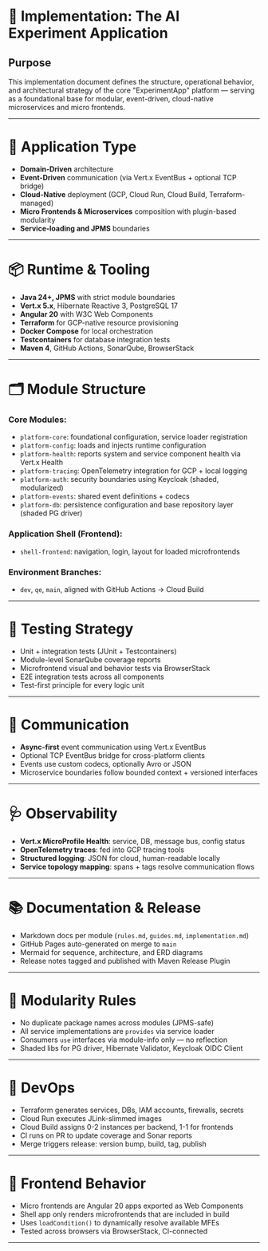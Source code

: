 # 📒 Implementation: The AI Experiment Application

## Purpose

This implementation document defines the structure, operational behavior, and architectural strategy of the core "ExperimentApp" platform — serving as a foundational base for modular, event-driven, cloud-native microservices and micro frontends.

---

# 🧩 Application Type

* **Domain-Driven** architecture
* **Event-Driven** communication (via Vert.x EventBus + optional TCP bridge)
* **Cloud-Native** deployment (GCP, Cloud Run, Cloud Build, Terraform-managed)
* **Micro Frontends & Microservices** composition with plugin-based modularity
* **Service-loading and JPMS** boundaries

---

# 📦 Runtime & Tooling

* **Java 24+, JPMS** with strict module boundaries
* **Vert.x 5.x**, Hibernate Reactive 3, PostgreSQL 17
* **Angular 20** with W3C Web Components
* **Terraform** for GCP-native resource provisioning
* **Docker Compose** for local orchestration
* **Testcontainers** for database integration tests
* **Maven 4**, GitHub Actions, SonarQube, BrowserStack

---

# 🗂️ Module Structure

### Core Modules:

* `platform-core`: foundational configuration, service loader registration
* `platform-config`: loads and injects runtime configuration
* `platform-health`: reports system and service component health via Vert.x Health
* `platform-tracing`: OpenTelemetry integration for GCP + local logging
* `platform-auth`: security boundaries using Keycloak (shaded, modularized)
* `platform-events`: shared event definitions + codecs
* `platform-db`: persistence configuration and base repository layer (shaded PG driver)

### Application Shell (Frontend):

* `shell-frontend`: navigation, login, layout for loaded microfrontends

### Environment Branches:

* `dev`, `qe`, `main`, aligned with GitHub Actions → Cloud Build

---

# 🧪 Testing Strategy

* Unit + integration tests (JUnit + Testcontainers)
* Module-level SonarQube coverage reports
* Microfrontend visual and behavior tests via BrowserStack
* E2E integration tests across all components
* Test-first principle for every logic unit

---

# 🔄 Communication

* **Async-first** event communication using Vert.x EventBus
* Optional TCP EventBus bridge for cross-platform clients
* Events use custom codecs, optionally Avro or JSON
* Microservice boundaries follow bounded context + versioned interfaces

---

# 🩺 Observability

* **Vert.x MicroProfile Health**: service, DB, message bus, config status
* **OpenTelemetry traces**: fed into GCP tracing tools
* **Structured logging**: JSON for cloud, human-readable locally
* **Service topology mapping**: spans + tags resolve communication flows

---

# 📚 Documentation & Release

* Markdown docs per module (`rules.md`, `guides.md`, `implementation.md`)
* GitHub Pages auto-generated on merge to `main`
* Mermaid for sequence, architecture, and ERD diagrams
* Release notes tagged and published with Maven Release Plugin

---

# 🧠 Modularity Rules

* No duplicate package names across modules (JPMS-safe)
* All service implementations are `provides` via service loader
* Consumers `use` interfaces via module-info only — no reflection
* Shaded libs for PG driver, Hibernate Validator, Keycloak OIDC Client

---

# 🚀 DevOps

* Terraform generates services, DBs, IAM accounts, firewalls, secrets
* Cloud Run executes JLink-slimmed images
* Cloud Build assigns 0-2 instances per backend, 1-1 for frontends
* CI runs on PR to update coverage and Sonar reports
* Merge triggers release: version bump, build, tag, publish

---

# 🧱 Frontend Behavior

* Micro frontends are Angular 20 apps exported as Web Components
* Shell app only renders microfrontends that are included in build
* Uses `loadCondition()` to dynamically resolve available MFEs
* Tested across browsers via BrowserStack, CI-connected

---
